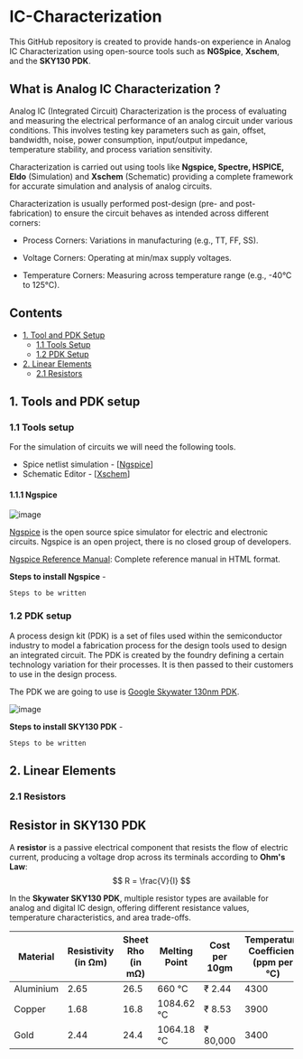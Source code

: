 # IC-Characterization
This GitHub repository is created to provide hands-on experience in Analog IC Characterization using open-source tools such as **NGSpice**, **Xschem**, and the **SKY130 PDK**.
## What is Analog IC Characterization ?
Analog IC (Integrated Circuit) Characterization is the process of evaluating and measuring the electrical performance of an analog circuit under various conditions. This involves testing key parameters such as gain, offset, bandwidth, noise, power consumption, input/output impedance, temperature stability, and process variation sensitivity.

Characterization is carried out using tools like **Ngspice, Spectre, HSPICE, Eldo** (Simulation) and **Xschem** (Schematic) providing a complete framework for accurate simulation and analysis of analog circuits.

Characterization is usually performed post-design (pre- and post-fabrication) to ensure the circuit behaves as intended across different corners:

- Process Corners: Variations in manufacturing (e.g., TT, FF, SS).

- Voltage Corners: Operating at min/max supply voltages.

- Temperature Corners: Measuring across temperature range (e.g., -40°C to 125°C).

## Contents
- [1. Tool and PDK Setup](#1-tools-and-pdk-setup)
  - [1.1 Tools Setup](#11-tools-setup)
  - [1.2 PDK Setup](#12-pdk-setup)
- [2. Linear Elements](#2-linear-elements)
  - [2.1 Resistors](#21-resistors)

## 1. Tools and PDK setup

### 1.1 Tools setup
For the simulation of circuits we will need the following tools.
- Spice netlist simulation - [[Ngspice](https://ngspice.sourceforge.io/)]
- Schematic Editor - [[Xschem](https://xschem.sourceforge.io/stefan/index.html)]

#### 1.1.1 Ngspice
![image](https://user-images.githubusercontent.com/49194847/138070431-d95ce371-db3b-43a1-8dbe-fa85bff53625.png)

[Ngspice](http://ngspice.sourceforge.net/devel.html) is the open source spice simulator for electric and electronic circuits. Ngspice is an open project, there is no closed group of developers.

[Ngspice Reference Manual](https://ngspice.sourceforge.io/docs/ngspice-html-manual/manual.xhtml): Complete reference manual in HTML format.

**Steps to install Ngspice** - 
```
Steps to be written
```

### 1.2 PDK setup

A process design kit (PDK) is a set of files used within the semiconductor industry to model a fabrication process for the design tools used to design an integrated circuit. The PDK is created by the foundry defining a certain technology variation for their processes. It is then passed to their customers to use in the design process.

The PDK we are going to use is [Google Skywater 130nm PDK](https://skywater-pdk.readthedocs.io/en/main/).

![image](https://user-images.githubusercontent.com/49194847/138075630-d1bdacac-d37b-45d3-88b5-80f118af37cd.png)

**Steps to install SKY130 PDK** - 
```
Steps to be written
```

## 2. Linear Elements

### 2.1 Resistors
## Resistor in SKY130 PDK

A **resistor** is a passive electrical component that resists the flow of electric current, producing a voltage drop across its terminals according to **Ohm's Law**: 
$$ R = \frac{V}{I} $$


In the **Skywater SKY130 PDK**, multiple resistor types are available for analog and digital IC design, offering different resistance values, temperature characteristics, and area trade-offs.

| Material  | Resistivity (in &#8486;m) | Sheet Rho (in m&#8486;) | Melting Point | Cost per 10gm | Temperature Coefficient (ppm per &#8451;) |
| - | - | - | - | - | - |
| Aluminium  | 2.65 | 26.5 | 660 &#8451; | &#8377; 2.44 | 4300 |
| Copper  | 1.68 | 16.8 | 1084.62 &#8451; | &#8377; 8.53 | 3900 |
| Gold  | 2.44 | 24.4 | 1064.18 &#8451; | &#8377; 80,000 | 3400 |


